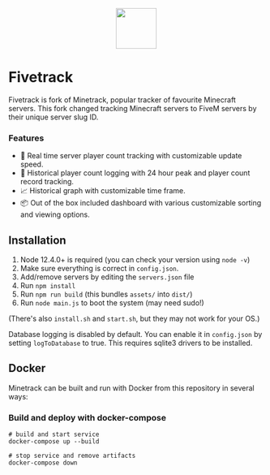 <p align="center">
	<img width="80" height="80" src="https://cdnjs.cloudflare.com/ajax/libs/emojione/2.2.6/assets/png/1f40c.png">
</p>

# Fivetrack 

Fivetrack is fork of Minetrack, popular tracker of favourite Minecraft servers. This fork changed tracking Minecraft servers to FiveM servers by their unique server slug ID.

### Features
- 🚀 Real time server player count tracking with customizable update speed.
- 📝 Historical player count logging with 24 hour peak and player count record tracking.
- 📈 Historical graph with customizable time frame.
- 📦 Out of the box included dashboard with various customizable sorting and viewing options.

## Installation
1. Node 12.4.0+ is required (you can check your version using `node -v`)
2. Make sure everything is correct in ```config.json```.
3. Add/remove servers by editing the ```servers.json``` file
4. Run ```npm install```
5. Run ```npm run build``` (this bundles `assets/` into `dist/`)
6. Run ```node main.js``` to boot the system (may need sudo!)

(There's also ```install.sh``` and ```start.sh```, but they may not work for your OS.)

Database logging is disabled by default. You can enable it in ```config.json``` by setting ```logToDatabase``` to true.
This requires sqlite3 drivers to be installed.

## Docker
Minetrack can be built and run with Docker from this repository in several ways:

### Build and deploy with docker-compose
```
# build and start service
docker-compose up --build

# stop service and remove artifacts
docker-compose down
```
